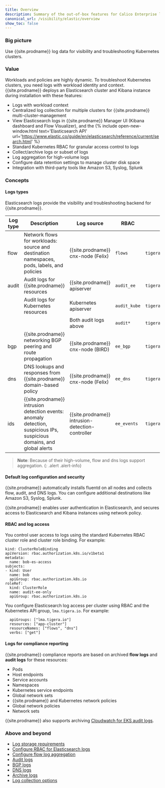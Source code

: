 ```yaml
---
title: Overview 
description: Summary of the out-of-box features for Calico Enterprise logs.
canonical_url: /visibility/elastic/overview
show_toc: false
---
```


### Big picture

Use {{site.prodname}} log data for visibility and troubleshooting Kubernetes clusters.

### Value

Workloads and policies are highly dynamic. To troubleshoot Kubernetes clusters, you need logs with workload identity and context. {{site.prodname}} deploys an Elasticsearch cluster and Kibana instance during installation with these features:

- Logs with workload context
- Centralized log collection for multiple clusters for {{site.prodname}} multi-cluster-management
- View Elasticsearch logs in {{site.prodname}} Manager UI (Kibana dashboard and Flow Visualizer), and the {% include open-new-window.html text='Elasticsearch API' url='https://www.elastic.co/guide/en/elasticsearch/reference/current/search.html' %}
- Standard Kubernetes RBAC for granular access control to logs 
- Collect/archive logs or subset of logs
- Log aggregation for high-volume logs
- Configure data retention settings to manage cluster disk space 
- Integration with third-party tools like Amazon S3, Syslog, Splunk

### Concepts

#### Logs types

Elasticsearch logs provide the visibility and troubleshooting backend for {{site.prodname}}.

| Log type | Description                                                  | Log source                                       | RBAC         | Index                         |
| -------- | ------------------------------------------------------------ | ------------------------------------------------ | ------------ | ----------------------------- |
| flow     | Network flows for workloads: source and destination namespaces, pods, labels, and policies | {{site.prodname}} cnx-node (Felix)               | `flows`      | `tigera_secure_ee_flows`      |
| audit    | Audit logs for {{site.prodname}} resources                   | {{site.prodname}} apiserver                      | `audit_ee`   | `tigera_secure_ee_audit_ee`   |
|          | Audit logs for Kubernetes resources                          | Kubernetes apiserver                             | `audit_kube` | `tigera_secure_ee_audit_kube` |
|          |                                                              | Both audit logs above                            | `audit*`     | `tigera_secure_ee_audit*`     |
| bgp      | {{site.prodname}} networking BGP peering and route propagation | {{site.prodname}} cnx-node (BIRD)                | `ee_bgp`     | `tigera_secure_ee_bgp.*`      |
| dns      | DNS lookups and responses from {{site.prodname}} domain-based policy | {{site.prodname}} cnx-node (Felix)               | `ee_dns`     | `tigera_secure_ee_dns`        |
| ids      | {{site.prodname}} intrusion detection events: anomaly detection, suspicious IPs, suspicious domains, and global alerts | {{site.prodname}} intrusion-detection-controller | `ee_events`  | `tigera_secure_ee_events`     |

>**Note**: Because of their high-volume, flow and dns logs support aggregation.
{: .alert .alert-info}

#### Default log configuration and security

{{site.prodname}} automatically installs fluentd on all nodes and collects flow, audit, and DNS logs. You can configure additional destinations like Amazon S3, Syslog, Splunk.

{{site.prodname}} enables user authentication in Elasticsearch, and secures access to Elasticsearch and Kibana instances using network policy.

#### RBAC and log access

You control user access to logs using the standard Kubernetes RBAC cluster role and cluster role binding. For example:

```
kind: ClusterRoleBinding
apiVersion: rbac.authorization.k8s.io/v1beta1
metadata:
  name: bob-es-access
subjects:
- kind: User
  name: bob
  apiGroup: rbac.authorization.k8s.io
roleRef:
  kind: ClusterRole
  name: audit-ee-only
  apiGroup: rbac.authorization.k8s.io
```

You configure Elasticsearch log access per cluster using RBAC and the Kubernetes API group, `lma.tigera.io`. For example:

```
  apiGroups: ["lma.tigera.io"]
  resources: ["app-cluster"]
  resourceNames: ["flows", "dns"]
  verbs: ["get"] 

```

#### Logs for compliance reporting

{{site.prodname}} compliance reports are based on archived **flow logs** and **audit logs** for these resources:

- Pods
- Host endpoints
- Service accounts
- Namespaces
- Kubernetes service endpoints
- Global network sets
- {{site.prodname}} and Kubernetes network policies
- Global network policies
- Network sets

{{site.prodname}} also supports archiving [Cloudwatch for EKS audit logs]({{site.baseurl}}/reference/installation/api#operator.tigera.io/v1.LogCollectorSpec).

### Above and beyond

- [Log storage requirements]({{site.baseurl}}/maintenance/logstorage/log-storage-requirements)
- [Configure RBAC for Elasticsearch logs]({{site.baseurl}}/visibility/elastic/rbac-elasticsearch)
- [Configure flow log aggregation]({{site.baseurl}}/visibility/elastic/flow/aggregation)
- [Audit logs]({{site.baseurl}}/visibility/elastic/ee-audit)
- [BGP logs]({{site.baseurl}}/visibility/elastic/bgp)
- [DNS logs]({{site.baseurl}}/visibility/elastic/dns)
- [Archive logs]({{site.baseurl}}/visibility/elastic/archive-storage)
- [Log collection options]({{site.baseurl}}/reference/installation/api#operator.tigera.io/v1.LogCollectorSpec)
